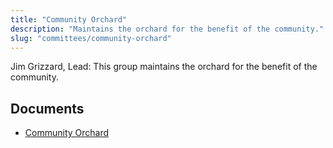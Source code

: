 ```yaml
---
title: "Community Orchard"
description: "Maintains the orchard for the benefit of the community."
slug: "committees/community-orchard"
---
```


Jim Grizzard, Lead: This group maintains the orchard for the benefit of the community.

## Documents

- [Community Orchard](/uploads/2022/02/Falls-Creek-Ranch-Community-Orchard.pdf)

